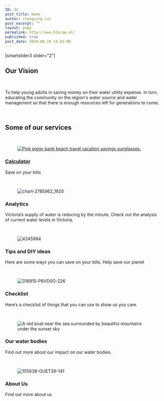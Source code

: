 ```yaml
---
ID: 32
post_title: Home
author: changying cui
post_excerpt: ""
layout: page
permalink: http://www.h2ocap.ml/
published: true
post_date: 2020-08-26 14:42:08
---
```

[smartslider3 slider="2"]		
			<h2>Our Vision</h2>		
		<p>To help young adults in saving money on their water utility expense. In turn, educating the community on the region's water source and water management so that there is enough resources left for generations to come.</p>		
			<h2>Some of our services</h2>		
			<figure><a href="http://www.h2ocap.ml/calculator/"><img src="https://www.h2ocap.ml/wp-content/uploads/2020/08/3133-scaled.jpg" title="Pink piggy bank beach travel vacation savings sunglasses." alt="Pink piggy bank beach travel vacation savings sunglasses." /></a></figure><h3><a href="http://www.h2ocap.ml/calculator/">Calculator</a></h3><p>Save on your bills</p>		
			<figure><img src="https://www.h2ocap.ml/wp-content/uploads/elementor/thumbs/chart-2785962_1920-oukxub8eoj6qigk5rtlp4snj7i0jmony8vcwbwj88w.jpg" title="chart-2785962_1920" alt="chart-2785962_1920" /></figure><h3>Analytics</h3><p>Victoria’s supply of water is reducing by the minute. Check out the analysis of current water levels in Victoria.</p>		
			<figure><img src="https://www.h2ocap.ml/wp-content/uploads/elementor/thumbs/4245984-scaled-ous1d5xs8tq1dgpnxkrw6zwosw1fuih1yyrkc7awzk.jpg" title="4245984" alt="4245984" /></figure><h3>Tips and DIY ideas</h3><p>Here are some ways  you can save on your bills.  Help save our planet</p>		
			<figure><img src="https://www.h2ocap.ml/wp-content/uploads/elementor/thumbs/316915-P8VD0O-226-scaled-oulau97x1brmdwufb3dffpmlj3ktm4dckz8z8ypim8.jpg" title="316915-P8VD0O-226" alt="316915-P8VD0O-226" /></figure><h3>Checklist</h3><p>Here’s a checklist of things that you can use to show us you care.</p>		
			<figure><img src="https://www.h2ocap.ml/wp-content/uploads/elementor/thumbs/9312-scaled-oulaol8xua0eej2pe57dwn3kmhi67svlgxom3x3y4g.jpg" title="Red boat near the sea surrounded by beautiful mountains under the sunset sky" alt="A red boat near the sea surrounded by beautiful mountains under the sunset sky" /></figure><h3>Our water bodies</h3><p>Find out more about our impact on our water bodies.</p>		
			<figure><img src="https://www.h2ocap.ml/wp-content/uploads/elementor/thumbs/155638-OUET39-141-scaled-oulakq4tqspyo8oryh2lnm7cpgjukljblt4r2yu7pc.jpg" title="155638-OUET39-141" alt="155638-OUET39-141" /></figure><h3>About Us</h3><p>Find out more about us</p>